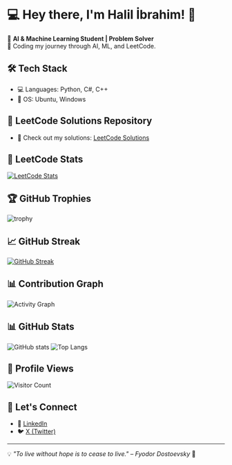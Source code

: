 # 💻 Hey there, I'm Halil İbrahim! 👋

🚀 **AI & Machine Learning Student | Problem Solver**  
📍 Coding my journey through AI, ML, and LeetCode.

## 🛠️ Tech Stack
- 💻 Languages: Python, C#, C++
- 💾 OS: Ubuntu, Windows

## 🚀 LeetCode Solutions Repository
- 🧩 Check out my solutions: [LeetCode Solutions](https://github.com/EXPERT2007/leetcode-solutions)

## 🧩 LeetCode Stats
[![LeetCode Stats](https://leetcard.jacoblin.cool/expert07?theme=dark&ext=contest)](https://leetcode.com/u/expert07/)

## 🏆 GitHub Trophies
![trophy](https://github-profile-trophy.vercel.app/?username=EXPERT2007&theme=radical&margin-w=15&margin-h=15)

## 📈 GitHub Streak
[![GitHub Streak](https://github-readme-streak-stats.vercel.app/?user=EXPERT2007&theme=radical&hide_border=true)](https://git.io/streak-stats)

## 📊 Contribution Graph
![Activity Graph](https://github-readme-activity-graph.vercel.app/graph?username=EXPERT2007&theme=radical)

## 📊 GitHub Stats
![GitHub stats](https://github-readme-stats.vercel.app/api?username=EXPERT2007&show_icons=true&theme=radical)
![Top Langs](https://github-readme-stats.vercel.app/api/top-langs/?username=EXPERT2007&layout=compact&theme=radical)

## 👀 Profile Views
![Visitor Count](https://komarev.com/ghpvc/?username=EXPERT2007&color=blue&style=flat-square)

## 🤝 Let's Connect
- 💼 [LinkedIn](https://www.linkedin.com/in/halil-ibrahim-kutmur-bb7122332/)
- 🐦 [X (Twitter)](https://x.com/HalilKutmur2007)

---
💡 *"To live without hope is to cease to live." – Fyodor Dostoevsky* 🌟

